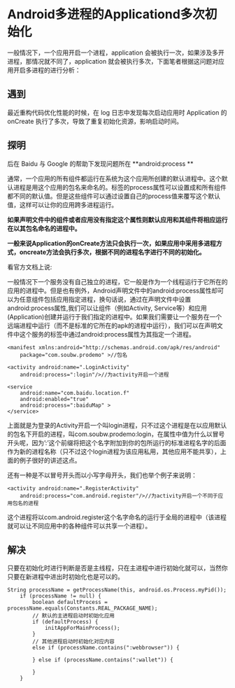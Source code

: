 # Android多进程的Applicationd多次初始化

 一般情况下，一个应用开启一个进程，application 会被执行一次，如果涉及多开进程，那情况就不同了，application 就会被执行多次，下面笔者根据这问题对应用开启多进程的进行分析：

## 遇到

 最近重构代码优化性能的时候，在 log 日志中发现每次启动应用时 Application 的 onCreate 执行了多次，导致了重复初始化资源，影响启动时间。

## 探明

后在 Baidu 与 Google 的帮助下发现问题所在 **android:process ** 

通常，一个应用的所有组件都运行在系统为这个应用所创建的默认进程中。这个默认进程是用这个应用的包名来命名的。标签的process属性可以设置成和所有组件都不同的默认值。但是这些组件可以通过设置自己的process值来覆写这个默认值，这样可以让你的应用跨多进程运行。

**如果声明文件中的组件或者应用没有指定这个属性则默认应用和其组件将相应运行在以其包名命名的进程中。**

**一般来说Application的onCreate方法只会执行一次，如果应用中采用多进程方式，oncreate方法会执行多次，根据不同的进程名字进行不同的初始化。**

看官方文档上说:

  一般情况下一个服务没有自己独立的进程，它一般是作为一个线程运行于它所在的应用的进程中。但是也有例外，Android声明文件中的android:process属性却可以为任意组件包括应用指定进程，换句话说，通过在声明文件中设置android:process属性,我们可以让组件（例如Activity, Service等）和应用(Application)创建并运行于我们指定的进程中。如果我们需要让一个服务在一个远端进程中运行（而不是标准的它所在的apk的进程中运行），我们可以在声明文件中这个服务的标签中通过android:process属性为其指定一个进程。


	<manifest xmlns:android="http://schemas.android.com/apk/res/android"
	    package="com.soubw.prodemo" >//包名
	
	<activity android:name=".LoginActivity"
	    android:process=":login"/>//为activity开启一个进程
	
	<service  
	    android:name="com.baidu.location.f"  
	    android:enabled="true"  
	    android:process=":baiduMap" >  
	</service>  

上面就是为登录的Activity开启一个叫login进程，只不过这个进程是在以应用默认的包名下开启的进程，叫com.soubw.prodemo:login，在属性中值为什么以冒号开头呢，因为’:’这个前缀将把这个名字附加到你的包所运行的标准进程名字的后面作为新的进程名称（只不过这个login进程为该应用私用，其他应用不能共享），上面的例子很好的讲述这点。

还有一种是不以冒号开头而以小写字母开头，我们也举个例子来说明：

	<activity android:name=".RegisterActivity"
	    android:process="com.android.register"/>//为activity开启一个不同于应用包名的进程

这个进程将以com.android.register这个名字命名的运行于全局的进程中（该进程就可以让不同应用中的各种组件可以共享一个进程）。

## 解决

只要在初始化时进行判断是否是主线程，只在主进程中进行初始化就可以，当然你只要在新进程中进出时初始化也是可以的。

	String processName = getProcessName(this, android.os.Process.myPid());  
	    if (processName != null) {  
	        boolean defaultProcess = processName.equals(Constants.REAL_PACKAGE_NAME);  
	        // 默认的主进程启动时初始化应用  
	        if (defaultProcess) {  
	            initAppForMainProcess();  
	        }   
	        // 其他进程启动时初始化对应内容  
	        else if (processName.contains(":webbrowser")) {  
	              
	        } else if (processName.contains(":wallet")) {  
	  
	        }  
	    }  